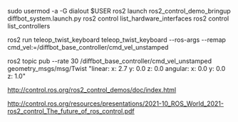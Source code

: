 
sudo usermod -a -G dialout $USER
ros2 launch ros2_control_demo_bringup diffbot_system.launch.py
ros2 control list_hardware_interfaces
ros2 control list_controllers

ros2 run teleop_twist_keyboard teleop_twist_keyboard --ros-args --remap cmd_vel:=/diffbot_base_controller/cmd_vel_unstamped

ros2 topic pub --rate 30 /diffbot_base_controller/cmd_vel_unstamped geometry_msgs/msg/Twist "linear:
 x: 2.7
 y: 0.0
 z: 0.0
angular:
 x: 0.0
 y: 0.0
 z: 1.0"

http://control.ros.org/ros2_control_demos/doc/index.html

http://control.ros.org/resources/presentations/2021-10_ROS_World_2021-ros2_control_The_future_of_ros_control.pdf

